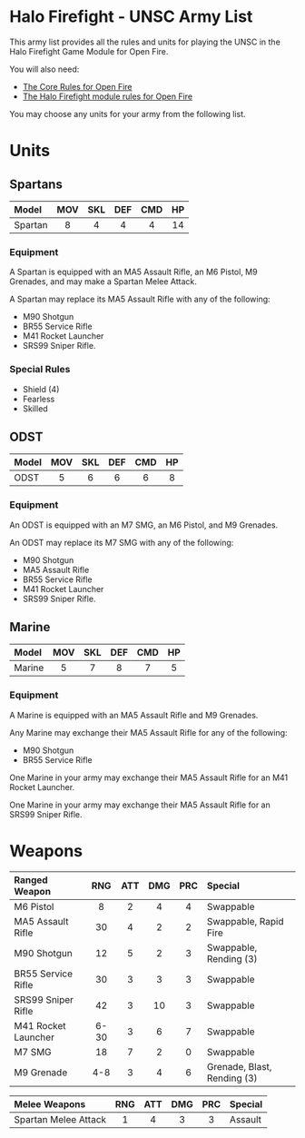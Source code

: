 Halo Firefight - UNSC Army List
===============================

This army list provides all the rules and units for playing the UNSC in the Halo Firefight Game Module for Open Fire.

You will also need:

- [The Core Rules for Open Fire](https://github.com/open-source-tabletop/openfire/blob/main/core-rules.md)
- [The Halo Firefight module rules for Open Fire](https://github.com/open-source-tabletop/openfire-gm-halo/blob/main/halo-firefight-game-module.md)

You may choose any units for your army from the following list.

# Units

## Spartans

| Model   | MOV | SKL | DEF | CMD | HP  |
| :------ | :-: | :-: | :-: | :-: | :-: |
| Spartan |  8  |  4  |  4  |  4  | 14  |

### Equipment

A Spartan is equipped with an MA5 Assault Rifle, an M6 Pistol, M9 Grenades, and may make a Spartan Melee Attack.

A Spartan may replace its MA5 Assault Rifle with any of the following:

- M90 Shotgun
- BR55 Service Rifle
- M41 Rocket Launcher
- SRS99 Sniper Rifle.

### Special Rules

- Shield (4)
- Fearless
- Skilled

## ODST

| Model         | MOV | SKL | DEF | CMD | HP  |
| :------------ | :-: | :-: | :-: | :-: | :-: |
| ODST          | 5   | 6   | 6   | 6   | 8   |

### Equipment

An ODST is equipped with an M7 SMG, an M6 Pistol, and M9 Grenades.

An ODST may replace its M7 SMG with any of the following:

- M90 Shotgun
- MA5 Assault Rifle
- BR55 Service Rifle
- M41 Rocket Launcher
- SRS99 Sniper Rifle.

## Marine

| Model           | MOV | SKL | DEF | CMD | HP  |
| :-------------- | :-: | :-: | :-: | :-: | :-: |
| Marine          | 5   | 7   | 8   | 7   | 5   |

### Equipment

A Marine is equipped with an MA5 Assault Rifle and M9 Grenades.

Any Marine may exchange their MA5 Assault Rifle for any of the following:

- M90 Shotgun
- BR55 Service Rifle

One Marine in your army may exchange their MA5 Assault Rifle for an M41 Rocket Launcher.

One Marine in your army may exchange their MA5 Assault Rifle for an SRS99 Sniper Rifle.

# Weapons

| Ranged Weapon             | RNG  | ATT | DMG | PRC | Special                     |
| :------------------------ | :--: | :-: | :-: | :-: | :-------------------------- |
| M6 Pistol                 | 8    | 2   | 4   | 4   | Swappable                   |
| MA5 Assault Rifle         | 30   | 4   | 2   | 2   | Swappable, Rapid Fire       |
| M90 Shotgun               | 12   | 5   | 2   | 3   | Swappable, Rending (3)      |
| BR55 Service Rifle        | 30   | 3   | 3   | 3   | Swappable                   |
| SRS99 Sniper Rifle        | 42   | 3   | 10  | 3   | Swappable                   |
| M41 Rocket Launcher       | 6-30 | 3   | 6   | 7   | Swappable                   |
| M7 SMG                    | 18   | 7   | 2   | 0   | Swappable                   |
| M9 Grenade                | 4-8  | 3   | 4   | 6   | Grenade, Blast, Rending (3) |

| Melee Weapons             | RNG  | ATT | DMG | PRC | Special                     |
| :------------------------ | :--: | :-: | :-: | :-: | :-------------------------- |
| Spartan Melee Attack      | 1    | 4   | 3   | 3   | Assault                     |